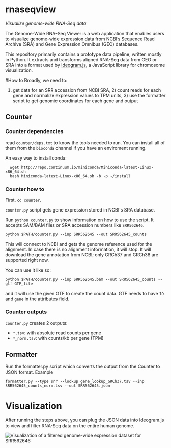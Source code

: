 # rnaseqview
*Visualize genome-wide RNA-Seq data*

The Genome-Wide RNA-Seq Viewer is a web application that enables users to visualize genome-wide expression data from NCBI’s Sequence Read Archive (SRA) and Gene Expression Omnibus (GEO) databases.

This repository primarily contains a prototype data pipeline, written mostly in Python.  It extracts and transforms aligned RNA-Seq data from GEO or SRA into a format used by [Ideogram.js](https://github.com/eweitz/ideogram), a JavaScript library for chromosome visualization.  

#How to
Broadly, we need to:
1) get data for an SRR accession from NCBI SRA, 2) count reads for each gene and normalize expression values to TPM units, 3) use the formatter script to get genomic coordinates for each gene and output

## Counter
### Counter dependencies

read `counter/deps.txt` to know the tools needed to run. 
You can install all of them from the `bioconda` channel if you have an enviroment running.

An easy way to install conda:

```
  wget http://repo.continuum.io/miniconda/Miniconda-latest-Linux-x86_64.sh
  bash Miniconda-latest-Linux-x86_64.sh -b -p ~/install
```

### Counter how to

First, `cd counter`.

`counter.py` script gets gene expression stored in NCBI's SRA database. 

Run `python counter.py` to show information on how to use the script. It accepts SAM/BAM files or SRA accession numbers like `SRR562646`. 

`python $PATH/counter.py --inp SRR562645 --out SRR562645_counts`

This will connect to NCBI and gets the genome reference used for the alignment. In case there is no alignment information,
it will stop. It will download the gene annotation from NCBI; only GRCh37 and GRCh38 are supported right now.

You can use it like so: 

`python $PATH/counter.py --inp SRR562645.bam --out SRR562645_counts --gtf GTF_file`

and it will use the given GTF to create the count data. GTF needs to have `ID` and `gene` in the attributes field.

### Counter outputs

`counter.py` creates 2 outputs: 

* `*.tsv`: with absolute read counts per gene
* `*_norm.tsv`: with counts/kb per gene (TPM)

## Formatter

Run the formatter.py script which converts the output from the Counter to JSON format. Example

`formatter.py --type srr --lookup gene_lookup_GRCh37.tsv --inp SRR562645_counts_norm.tsv --out SRR562645.json`

# Visualization

After running the steps above, you can plug the JSON data into Ideogram.js to view and filter RNA-Seq data on the entire human genome.

![Visualization of a filtered genome-wide expression dataset for SRR562646](https://raw.githubusercontent.com/NCBI-Hackathons/rnaseqview/master/rnaseqview_SRR562646.png)
